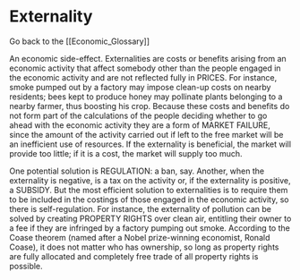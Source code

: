 # Externality

Go back to the [[Economic_Glossary]]


An economic side-effect. Externalities are costs or benefits arising from an economic activity that affect somebody other than the people engaged in the economic activity and are not reflected fully in PRICES. For instance, smoke pumped out by a factory may impose clean-up costs on nearby residents; bees kept to produce honey may pollinate plants belonging to a nearby farmer, thus boosting his crop. Because these costs and benefits do not form part of the calculations of the people deciding whether to go ahead with the economic activity they are a form of MARKET FAILURE, since the amount of the activity carried out if left to the free market will be an inefficient use of resources. If the externality is beneficial, the market will provide too little; if it is a cost, the market will supply too much.

One potential solution is REGULATION: a ban, say. Another, when the externality is negative, is a tax on the activity or, if the externality is positive, a SUBSIDY. But the most efficient solution to externalities is to require them to be included in the costings of those engaged in the economic activity, so there is self-regulation. For instance, the externality of pollution can be solved by creating PROPERTY RIGHTS over clean air, entitling their owner to a fee if they are infringed by a factory pumping out smoke. According to the Coase theorem (named after a Nobel prize-winning economist, Ronald Coase), it does not matter who has ownership, so long as property rights are fully allocated and completely free trade of all property rights is possible.

